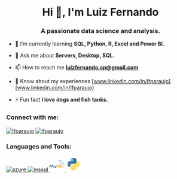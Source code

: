 <h1 align="center">Hi 👋, I'm Luiz Fernando</h1>
<h3 align="center">A passionate data science and analysis.</h3>

- 🌱 I’m currently learning **SQL, Python, R, Excel and Power BI.**

- 💬 Ask me about **Servers, Desktop, SQL.**

- 📫 How to reach me **luizfernando.sp@gmail.com**

- 📄 Know about my experiences [www.linkedin.com/in/lfparaujo](www.linkedin.com/in/lfparaujo)

- ⚡ Fun fact **I love dogs and fish tanks.**

<h3 align="left">Connect with me:</h3>
<p align="left">
<a href="https://linkedin.com/in/lfparaujo" target="blank"><img align="center" src="https://raw.githubusercontent.com/rahuldkjain/github-profile-readme-generator/master/src/images/icons/Social/linked-in-alt.svg" alt="lfparaujo" height="30" width="40" /></a>
<a href="https://instagram.com/lfparaujo" target="blank"><img align="center" src="https://raw.githubusercontent.com/rahuldkjain/github-profile-readme-generator/master/src/images/icons/Social/instagram.svg" alt="lfparaujo" height="30" width="40" /></a>
</p>

<h3 align="left">Languages and Tools:</h3>
<p align="left"> <a href="https://azure.microsoft.com/en-in/" target="_blank" rel="noreferrer"> <img src="https://www.vectorlogo.zone/logos/microsoft_azure/microsoft_azure-icon.svg" alt="azure" width="40" height="40"/> </a> <a href="https://www.microsoft.com/en-us/sql-server" target="_blank" rel="noreferrer"> <img src="https://www.svgrepo.com/show/303229/microsoft-sql-server-logo.svg" alt="mssql" width="40" height="40"/> </a> <a href="https://www.mysql.com/" target="_blank" rel="noreferrer"> <img src="https://raw.githubusercontent.com/devicons/devicon/master/icons/mysql/mysql-original-wordmark.svg" alt="mysql" width="40" height="40"/> </a> <a href="https://www.python.org" target="_blank" rel="noreferrer"> <img src="https://raw.githubusercontent.com/devicons/devicon/master/icons/python/python-original.svg" alt="python" width="40" height="40"/> </a> </p>
<!---
<p><img align="center" src="https://github-readme-stats.vercel.app/api/top-langs?username=lfparaujo&show_icons=true&locale=en&layout=compact" alt="lfparaujo" /></p>

- 👋 Hi, I’m @lfparaujo
- 👀 I’m interested in ...
- 🌱 I’m currently learning ...
- 💞️ I’m looking to collaborate on ...
- 📫 How to reach me ...


lfparaujo/lfparaujo is a ✨ special ✨ repository because its `README.md` (this file) appears on your GitHub profile.
You can click the Preview link to take a look at your changes.
--->
